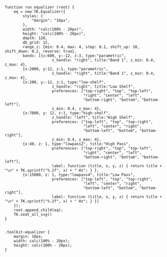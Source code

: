     function run_equalizer (root) {
        eq = new TK.Equalizer({
            styles: {
                "margin": "10px",
            },
            width: "calc(100% - 20px)",
            height: "calc(100% - 20px)",
            depth: 120,
            db_grid: 12,
            range_z: {min: 0.4, max: 4, step: 0.1, shift_up: 10, shift_down: 0.2, reverse: true},
            bands: [{x:600, y:-12, z:3, type:"parametric",
                         z_handle: "right", title:"Band 1", z_min: 0.4, z_max: 4},
            {x:2000, y:12, z:1, type:"parametric",
                         z_handle: "right", title:"Band 1", z_min: 0.4, z_max: 4},
            {x:200, y:-12, z:1, type:"low-shelf",
                         z_handle: "right", title:"Low Shelf",
                         preferences: ["top-right", "top", "top-left",
                                       "right", "center", "left",
                                       "bottom-right", "bottom", "bottom-left"],
                         z_min: 0.4, z_max: 4},
            {x:7000, y: 12, z:1, type:"high-shelf",
                         z_handle: "left", title:"High Shelf",
                         preferences: ["top-left", "top", "top-right",
                                       "left", "center", "right",
                                       "bottom-left", "bottom", "bottom-right"],
                         z_min: 0.4, z_max: 4},
            {x:40, z: 1, type:"lowpass2", title:"High Pass",
                         preferences: ["top-right", "top", "top-left",
                                       "right", "center", "left",
                                       "bottom-right", "bottom", "bottom-left"],
                         label: function (title, x, y, z) { return title + "\n" + TK.sprintf("%.2f", x) + " Hz"; } },
            {x:15000, z: 1, type:"lowpass4", title:"Low Pass",
                         preferences: ["top-left", "top", "top-right",
                                       "left", "center", "right",
                                       "bottom-left", "bottom", "bottom-right"],
                         label: function (title, x, y, z) { return title + "\n" + TK.sprintf("%.2f", x) + " Hz"; } }]
        });
        root.append_child(eq);
        TK.seat_all_svg()
    }
<pre class='css prettyprint source'><code>
.toolkit-equalizer {
    margin: 10px;
    width: calc(100% - 20px);
    height: calc(100% - 20px);
}
</code></pre>

<script> prepare_example(); </script>
